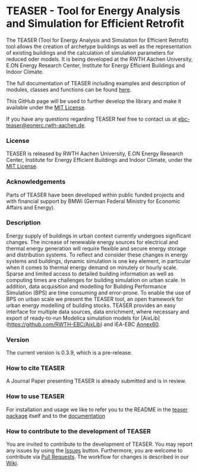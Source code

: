 # TEASER - Tool for Energy Analysis and Simulation for Efficient Retrofit

The TEASER (Tool for Energy Analysis and Simulation for Efficient Retrofit) tool
allows the creation of archetype buildings as well as the
representation of existing buildings and the calculation of simulation
parameters for reduced oder models. It is being developed at the RWTH Aachen University, E.ON Energy Research Center, Institute for Energy Efficient Buildings and Indoor Climate.

The full documentation of TEASER including examples and description of modules,
classes and functions can be found [here](http://pythonhosted.org/teaser/).

This GitHub page will be used to further develop the library and make it
available under the
[MIT License](https://github.com/RWTH-EBC/TEASER/blob/master/License.md).

If you have any questions regarding TEASER feel free to contact us at [ebc-teaser@eonerc.rwth-aachen.de](mailto:ebc-teaser@eonerc.rwth-aachen.de).

### License

TEASER is released by RWTH Aachen University, E.ON Energy
Research Center, Institute for Energy Efficient Buildings and Indoor Climate,
under the
[MIT License](https://github.com/RWTH-EBC/TEASER/blob/master/License.md).

### Acknowledgements

Parts of TEASER have been developed within public funded projects
and with financial support by BMWi (German Federal Ministry for Economic
Affairs and Energy).

### Description

Energy supply of buildings in urban context currently undergoes significant
changes. The increase of renewable energy sources for electrical and thermal
energy generation will require flexible and secure energy storage and
distribution systems. To reflect and consider these changes in energy systems
and buildings, dynamic simulation is one key element, in particular when it
comes to thermal energy demand on minutely or hourly scale.
Sparse and limited access to detailed building information as well as computing
times are challenges for building simulation on urban scale. In addition,
data acquisition and modelling for Building Performance Simulation (BPS) are
time consuming and error-prone. To enable the use of BPS on urban scale we
present the TEASER tool, an open framework for urban energy modelling of
building stocks. TEASER provides an easy interface for multiple data sources,
data enrichment, where necessary and export of ready-to-run Modelica simulation
models for [AixLib] (https://github.com/RWTH-EBC/AixLib) and
IEA-EBC [Annex60](https://github.com/iea-annex60/modelica-annex60).

### Version

The current version is 0.3.9, which is a pre-release.

### How to cite TEASER

A Journal Paper presenting TEASER is already submitted and is in review.


### How to use TEASER

For installation and usage we like to refer you to the README in the [teaser
package](https://github.com/RWTH-EBC/TEASER/blob/master/teaser/README.md) itself and to
the [documentation](http://pythonhosted.org/teaser/install_teaser.html)

### How to contribute to the development of TEASER
You are invited to contribute to the development of TEASER.
You may report any issues by using the [Issues](https://github.com/RWTH-EBC/TEASER/issues) button.
Furthermore, you are welcome to contribute via [Pull Requests](https://github.com/RWTH-EBC/TEASER/pulls).
The workflow for changes is described in our [Wiki](https://github.com/RWTH-EBC/TEASER/wiki).
